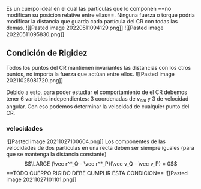 Es un cuerpo ideal en el cual las partículas que lo componen ==no modifican su posicion relative entre ellas==. Ninguna fuerza o torque podria modificar la distancia que guarda cada partícula del CR con todas las demás.
![[Pasted image 20220511094129.png]]
![[Pasted image 20220511095830.png]]

## Condición de Rigidez
Todos los puntos del CR mantienen invariantes las distancias con los otros puntos, no importa la fuerza que actúan entre ellos. ![[Pasted image 20211025081720.png]]

Debido a esto, para poder estudiar el comportamiento de el CR debemos tener 6 variables independientes: 3 coordenadas de $v_{cm}$ y 3 de velocidad angular. Con eso podemos determinar la velocidad de cualquier punto del CR.

### velocidades
![[Pasted image 20211027100604.png]]
Los componentes de las velocidades de dos particulas en una recta deben ser siempre iguales (para que se mantenga la distancia constante)
$$\LARGE (\vec r^*_Q - \vec r^*_P)(\vec v_Q - \vec v_P) = 0$$
==TODO CUERPO RIGIDO DEBE CUMPLIR ESTA CONDICION==
![[Pasted image 20211027101101.png]]
